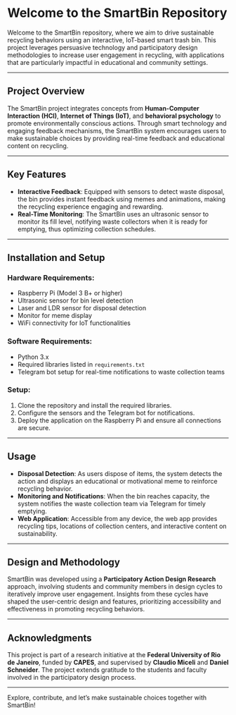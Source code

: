 # Welcome to the SmartBin Repository

Welcome to the SmartBin repository, where we aim to drive sustainable recycling behaviors using an interactive, IoT-based smart trash bin. This project leverages persuasive technology and participatory design methodologies to increase user engagement in recycling, with applications that are particularly impactful in educational and community settings.

---

## Project Overview

The SmartBin project integrates concepts from **Human-Computer Interaction (HCI)**, **Internet of Things (IoT)**, and **behavioral psychology** to promote environmentally conscious actions. Through smart technology and engaging feedback mechanisms, the SmartBin system encourages users to make sustainable choices by providing real-time feedback and educational content on recycling.

---

## Key Features

- **Interactive Feedback**: Equipped with sensors to detect waste disposal, the bin provides instant feedback using memes and animations, making the recycling experience engaging and rewarding.
- **Real-Time Monitoring**: The SmartBin uses an ultrasonic sensor to monitor its fill level, notifying waste collectors when it is ready for emptying, thus optimizing collection schedules.

---

## Installation and Setup

### Hardware Requirements:
- Raspberry Pi (Model 3 B+ or higher)
- Ultrasonic sensor for bin level detection
- Laser and LDR sensor for disposal detection
- Monitor for meme display
- WiFi connectivity for IoT functionalities

### Software Requirements:
- Python 3.x
- Required libraries listed in `requirements.txt`
- Telegram bot setup for real-time notifications to waste collection teams

### Setup:
1. Clone the repository and install the required libraries.
2. Configure the sensors and the Telegram bot for notifications.
3. Deploy the application on the Raspberry Pi and ensure all connections are secure.

---

## Usage

- **Disposal Detection**: As users dispose of items, the system detects the action and displays an educational or motivational meme to reinforce recycling behavior.
- **Monitoring and Notifications**: When the bin reaches capacity, the system notifies the waste collection team via Telegram for timely emptying.
- **Web Application**: Accessible from any device, the web app provides recycling tips, locations of collection centers, and interactive content on sustainability.

---

## Design and Methodology

SmartBin was developed using a **Participatory Action Design Research** approach, involving students and community members in design cycles to iteratively improve user engagement. Insights from these cycles have shaped the user-centric design and features, prioritizing accessibility and effectiveness in promoting recycling behaviors.

---

## Acknowledgments

This project is part of a research initiative at the **Federal University of Rio de Janeiro**, funded by **CAPES**, and supervised by **Claudio Miceli** and **Daniel Schneider**. The project extends gratitude to the students and faculty involved in the participatory design process.

---

Explore, contribute, and let’s make sustainable choices together with SmartBin!
